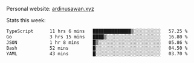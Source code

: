 Personal website: [ardinusawan.xyz](https://ardinusawan.xyz)

Stats this week:
<!--START_SECTION:waka-->

```txt
TypeScript      11 hrs 6 mins   ██████████████▒░░░░░░░░░░   57.25 %
Go              3 hrs 15 mins   ████▒░░░░░░░░░░░░░░░░░░░░   16.80 %
JSON            1 hr 8 mins     █▒░░░░░░░░░░░░░░░░░░░░░░░   05.86 %
Bash            52 mins         █░░░░░░░░░░░░░░░░░░░░░░░░   04.50 %
YAML            43 mins         █░░░░░░░░░░░░░░░░░░░░░░░░   03.70 %
```

<!--END_SECTION:waka-->
